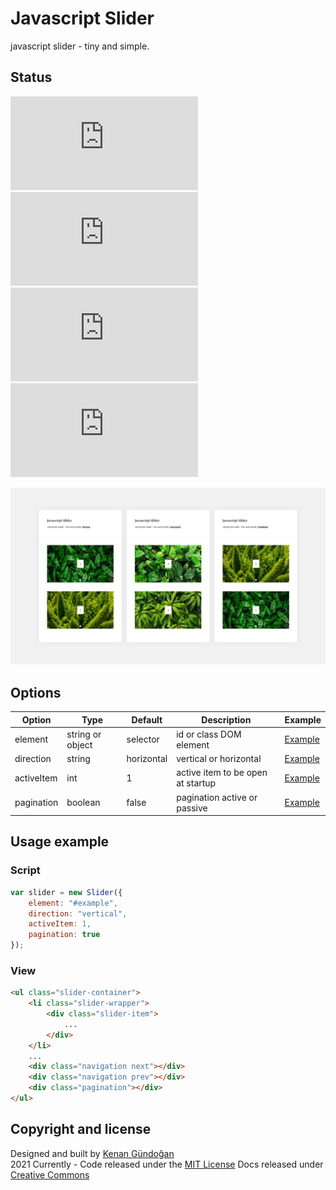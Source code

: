 # Javascript Slider
javascript slider - tiny and simple.

## Status
[![JS gzip size](https://img.badgesize.io/kenangundogan/javascript-slider/main/dist/script/script.js?compression=gzip&label=JS%20gzip%20size)](https://github.com/kenangundogan/javascript-slider/blob/main/dist/script/script.js)
[![JS Brotli size](https://img.badgesize.io/kenangundogan/javascript-slider/main/dist/script/script.js?compression=brotli&label=JS%20Brotli%20size)](https://github.com/kenangundogan/javascript-slider/blob/main/dist/script/script.js)
[![CSS gzip size](https://img.badgesize.io/kenangundogan/javascript-slider/main/dist/style/style.css?compression=gzip&label=CSS%20gzip%20size)](https://github.com/kenangundogan/javascript-slider/blob/main/dist/style/style.css)
[![CSS Brotli size](https://img.badgesize.io/kenangundogan/javascript-slider/main/dist/style/style.css?compression=brotli&label=CSS%20Brotli%20size)](https://github.com/kenangundogan/javascript-slider/blob/main/dist/style/style.css)

![Javascript Slider](https://raw.githubusercontent.com/kenangundogan/javascript-slider/main/asset/javascript-slider-cover.jpg)

## Options
Option | Type | Default | Description | Example
------ | ---- | ------- | ----------- | -----------
element | string or object | selector | id or class DOM element | [Example](https://kenangundogan.github.io/javascript-slider)
direction | string | horizontal | vertical or horizontal | [Example](https://kenangundogan.github.io/javascript-slider)
activeItem | int | 1 | active item to be open at startup | [Example](https://kenangundogan.github.io/javascript-slider)
pagination | boolean | false | pagination active or passive | [Example](https://kenangundogan.github.io/javascript-slider)

## Usage example
### Script
```javascript
var slider = new Slider({
    element: "#example",
    direction: "vertical",
    activeItem: 1,
    pagination: true
});
```

### View
```html
<ul class="slider-container">
    <li class="slider-wrapper">
        <div class="slider-item">
            ...
        </div>
    </li>
    ...
    <div class="navigation next"></div>
    <div class="navigation prev"></div>
    <div class="pagination"></div>
</ul>
```

## Copyright and license
Designed and built by [Kenan Gündoğan](https://www.linkedin.com/in/kenangundogan/)
<br>
2021 Currently - Code released under the [MIT License](https://github.com/kenangundogan/javascript-slider/blob/master/LICENSE)
Docs released under [Creative Commons](https://creativecommons.org/licenses/by/3.0/)
